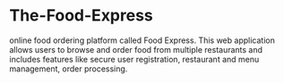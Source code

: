 # The-Food-Express
online food ordering platform called Food Express. This web application allows users to browse and order food from multiple restaurants and includes features like secure user registration, restaurant and menu management, order processing. 
